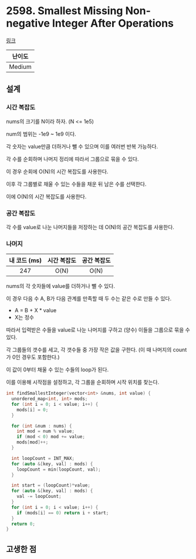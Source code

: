 # 2598. Smallest Missing Non-negative Integer After Operations

[링크](https://leetcode.com/problems/smallest-missing-non-negative-integer-after-operations/description/)

| 난이도 |
| :----: |
| Medium |

## 설계

### 시간 복잡도

nums의 크기를 N이라 하자. (N <= 1e5)

num의 범위는 -1e9 ~ 1e9 이다.

각 숫자는 value만큼 더하거나 뺄 수 있으며 이를 여러번 반복 가능하다.

각 수를 순회하며 나머지 정리에 따라서 그룹으로 묶을 수 있다.

이 경우 순회에 O(N)의 시간 복잡도를 사용한다.

이후 각 그룹별로 채울 수 있는 수들을 채운 뒤 남은 수를 선택한다.

이에 O(N)의 시간 복잡도를 사용한다.

### 공간 복잡도

각 수를 value로 나눈 나머지들을 저장하는 데 O(N)의 공간 복잡도를 사용한다.

### 나머지

| 내 코드 (ms) | 시간 복잡도 | 공간 복잡도 |
| :----------: | :---------: | :---------: |
|     247      |    O(N)     |    O(N)     |

nums의 각 숫자들에 value를 더하거나 뺄 수 있다.

이 경우 다음 수 A, B가 다음 관계를 만족할 때 두 수는 같은 수로 만들 수 있다.

- A = B + X \* value
- X는 정수

따라서 입력받은 수들을 value로 나눈 나머지를 구하고 (양수) 이들을 그룹으로 묶을 수 있다.

각 그룹들의 갯수를 세고, 각 갯수들 중 가장 작은 값을 구한다. (이 때 나머지의 count가 0인 경우도 포함한다.)

이 값이 0부터 채울 수 있는 수들의 loop가 된다.

이를 이용해 시작점을 설정하고, 각 그룹을 순회하며 시작 위치를 찾는다.

```cpp
int findSmallestInteger(vector<int> &nums, int value) {
  unordered_map<int, int> mods;
  for (int i = 0; i < value; i++) {
    mods[i] = 0;
  }

  for (int &num : nums) {
    int mod = num % value;
    if (mod < 0) mod += value;
    mods[mod]++;
  }

  int loopCount = INT_MAX;
  for (auto &[key, val] : mods) {
    loopCount = min(loopCount, val);
  }

  int start = (loopCount)*value;
  for (auto &[key, val] : mods) {
    val -= loopCount;
  }
  for (int i = 0; i < value; i++) {
    if (mods[i] == 0) return i + start;
  }
  return 0;
}
```

## 고생한 점
